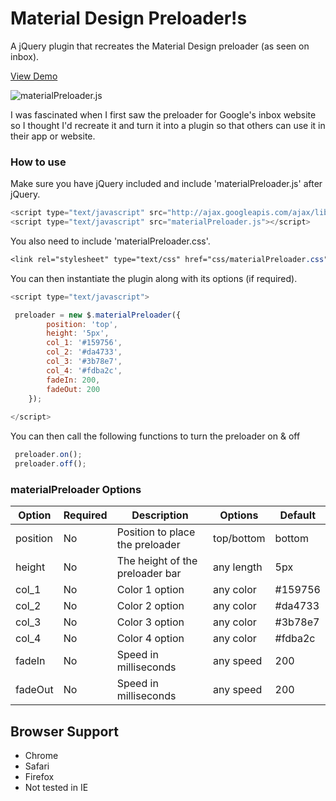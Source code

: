 Material Design Preloader!s
=============

A jQuery plugin that recreates the Material Design preloader (as seen on inbox).

[View Demo](http://git.aaronlumsden.com/material/)

![materialPreloader.js](http://i60.tinypic.com/mj60lw.jpg)

I was fascinated when I first saw the preloader for Google's inbox website so I thought I'd recreate it and turn it into a plugin so that others can use it in their app or website. 

### How to use

Make sure you have jQuery included and include 'materialPreloader.js' after jQuery.

```js
<script type="text/javascript" src="http://ajax.googleapis.com/ajax/libs/jquery/1.7.2/jquery.min.js"></script>
<script type="text/javascript" src="materialPreloader.js"></script>

```

You also need to include 'materialPreloader.css'.

```css
<link rel="stylesheet" type="text/css" href="css/materialPreloader.css">
```

You can then instantiate the plugin along with its options (if required).

```js
<script type="text/javascript">

 preloader = new $.materialPreloader({
        position: 'top',
        height: '5px',
        col_1: '#159756',
        col_2: '#da4733',
        col_3: '#3b78e7',
        col_4: '#fdba2c',
        fadeIn: 200,
        fadeOut: 200
    });
 
</script>
```

You can then call the following functions to turn the preloader on & off

```js
 preloader.on();
 preloader.off();
```

### materialPreloader Options

| Option        | Required           | Description						| Options	  | Default 	|
| ------------- |--------------------|----------------------------------|-------------|-------------|
| position	    | No		 		 | 	Position to place the preloader	| top/bottom  |	bottom   	|
| height      	| No      	 		 | 	The height of the preloader bar	| any length  |	5px   		|
| col_1      	| No      	 		 |  Color 1 option					| any color   |	#159756   	|
| col_2      	| No      	 		 | 	Color 2 option			 		| any color   |	#da4733   	|
| col_3      	| No      	 		 |  Color 3 option					| any color   |	#3b78e7  	|
| col_4      	| No      	 		 | 	Color 4 option					| any color   |	#fdba2c  	|
| fadeIn      	| No      	 		 |  Speed in milliseconds 			| any speed   |	200   		|
| fadeOut      	| No      	 		 |  Speed in milliseconds			| any speed	  |	200   		|




## Browser Support

 - Chrome
 - Safari
 - Firefox
 - Not tested in IE
